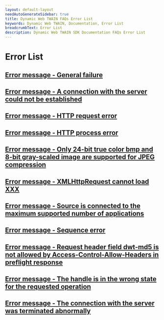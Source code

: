 ```yaml
---
layout: default-layout
needAutoGenerateSidebar: true
title: Dynamic Web TWAIN FAQs Error List
keywords: Dynamic Web TWAIN, Documentation, Error List
breadcrumbText: Error List
description: Dynamic Web TWAIN SDK Documentation FAQs Error List
---
```


# Error List

## [Error message - General failure]({{site.indepth}}faqs/errorlist/general-failure.html)

## [Error message - A connection with the server could not be established]({{site.indepth}}faqs/errorlist/connection-couldnt-be-established.html)

## [Error message - HTTP request error]({{site.indepth}}faqs/errorlist/HTTP-request-error.html)

## [Error message - HTTP process error]({{site.indepth}}faqs/errorlist/HTTP-process-error.html)

## [Error message - Only 24-bit true color bmp and 8-bit gray-scaled image are supported for JPEG compression]({{site.indepth}}faqs/errorlist/JPEG-compression.html)

## [Error message - XMLHttpRequest cannot load XXX]({{site.indepth}}faqs/errorlist/XMLHttpRequest-cannot-load.html)

## [Error message - Source is connected to the maximum supported number of applications]({{site.indepth}}faqs/errorlist/source-connected-to-maximum.html)

## [Error message - Sequence error]({{site.indepth}}faqs/errorlist/Sequence-error.html)

## [Error message - Request header field dwt-md5 is not allowed by Access-Control-Allow-Headers in preflight response]({{site.indepth}}faqs/errorlist/dwt-md5-is-not-allowed.html)

## [Error message - The handle is in the wrong state for the requested operation]({{site.indepth}}faqs/errorlist/the-handle-is-in-the-wrong-state-for-the-requested-operation.html)

## [Error message - The connection with the server was terminated abnormally]({{site.indepth}}faqs/errorlist/the-connection-with-the-server-was-terminated-abnormally.html)



